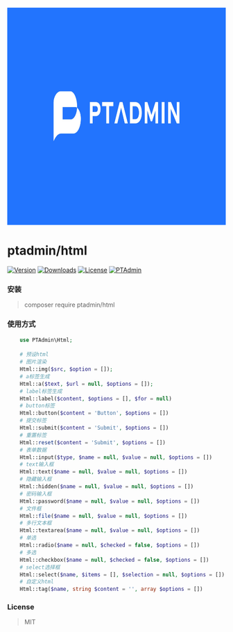 <p align="center">
    <a href="https://www.pangtou.com"><img src="./public/logo.jpg" style="height: 500px" alt="PTAdmin"></a>
</p>

# ptadmin/html
[![Version](https://img.shields.io/packagist/v/ptadmin/html?label=version)](https://packagist.org/packages/ptadmin/html)
[![Downloads](https://img.shields.io/packagist/dt/ptadmin/html)](https://packagist.org/packages/ptadmin/html)
[![License](https://img.shields.io/packagist/l/ptadmin/html)](https://packagist.org/packages/ptadmin/html)
[![PTAdmin](https://img.shields.io/static/v1?label=Docs&message=PTAdmin&logo=readthedocs)](https://www.pangtou.com)

### 安装
> composer require ptadmin/html

### 使用方式
```php
    use PTAdmin\Html;
    
    # 预设html   
    # 图片渲染
    Html::img($src, $option = []);    
    # a标签生成
    Html::a($text, $url = null, $options = []);
    # label标签生成
    Html::label($content, $options = [], $for = null)   
    # button标签
    Html::button($content = 'Button', $options = [])
    # 提交标签
    Html::submit($content = 'Submit', $options = [])
    # 重置标签
    Html::reset($content = 'Submit', $options = [])
    # 表单数据
    Html::input($type, $name = null, $value = null, $options = [])
    # text输入框
    Html::text($name = null, $value = null, $options = [])
    # 隐藏输入框
    Html::hidden($name = null, $value = null, $options = [])
    # 密码输入框
    Html::password($name = null, $value = null, $options = [])
    # 文件框
    Html::file($name = null, $value = null, $options = [])
    # 多行文本框
    Html::textarea($name = null, $value = null, $options = [])
    # 单选
    Html::radio($name = null, $checked = false, $options = [])
    # 多选
    Html::checkbox($name = null, $checked = false, $options = [])
    # select选择框
    Html::select($name, $items = [], $selection = null, $options = [])   
    # 自定义html    
    Html::tag($name, string $content = '', array $options = [])
```

### License
> MIT
